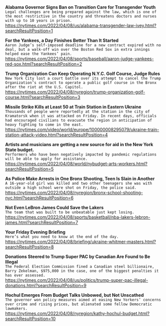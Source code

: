 **Alabama Governor Signs Ban on Transition Care for Transgender Youth**\
`Legal challenges are being prepared against the law, which is one of the most restrictive in the country and threatens doctors and nurses with up to 10 years in prison.`\
https://nytimes.com/2022/04/08/us/alabama-transgender-law-ivey.html?searchResultPosition=1

**For the Yankees, a Day Finishes Better Than It Started**\
`Aaron Judge’s self-imposed deadline for a new contract expired with no deal, but a walk-off win over the Boston Red Sox in extra innings helped ease the Yankees’ pain.`\
https://nytimes.com/2022/04/08/sports/baseball/aaron-judge-yankees-red-sox.html?searchResultPosition=2

**Trump Organization Can Keep Operating N.Y.C. Golf Course, Judge Rules**\
`New York City lost a court battle over its attempt to cancel the Trump Organization’s contract to operate a public golf course in the Bronx after the riot at the U.S. Capitol.`\
https://nytimes.com/2022/04/08/nyregion/trump-organization-golf-course.html?searchResultPosition=3

**Missile Strike Kills at Least 50 at Train Station in Eastern Ukraine**\
`Thousands of people were reportedly at the station in the city of Kramatorsk when it was attacked on Friday. In recent days, officials had encouraged civilians to evacuate the region in anticipation of heavy fighting to come in the east.`\
https://nytimes.com/video/world/europe/100000008295079/ukraine-train-station-attack-video.html?searchResultPosition=4

**Artists and musicians are getting a new source for aid in the New York State budget.**\
`Performers who have been negatively impacted by pandemic regulations will be able to apply for assistance.`\
https://nytimes.com/2022/04/08/world/nybudget-arts-workers.html?searchResultPosition=5

**As Police Make Arrests in One Bronx Shooting, Teen Is Slain in Another**\
`A 16-year-old girl was killed and two other teenagers she was with outside a high school were shot on Friday, the police said.`\
https://nytimes.com/2022/04/08/nyregion/bronx-school-shooting-nyc.html?searchResultPosition=6

**Not Even LeBron James Could Save the Lakers**\
`The team that was built to be unbeatable just kept losing.`\
https://nytimes.com/2022/04/08/sports/basketball/nba-lakers-lebron-james.html?searchResultPosition=7

**Your Friday Evening Briefing**\
`Here’s what you need to know at the end of the day.`\
https://nytimes.com/2022/04/08/briefing/ukraine-whitmer-masters.html?searchResultPosition=8

**Donations Steered to Trump Super PAC by Canadian Are Found to Be Illegal**\
`The Federal Election Commission fined a Canadian steel billionaire, Barry Zekelman, $975,000 in the case, one of the biggest penalties it has ever assessed.`\
https://nytimes.com/2022/04/08/us/politics/trump-super-pac-illegal-donations.html?searchResultPosition=9

**Hochul Emerges From Budget Talks Unbowed, but Not Unscathed**\
`The governor won policy measures aimed at easing New Yorkers’ concerns over crime and rising prices, but alienated some fellow Democratic lawmakers.`\
https://nytimes.com/2022/04/08/nyregion/kathy-hochul-budget.html?searchResultPosition=10

